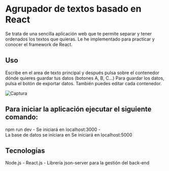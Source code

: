 # Agrupador de textos basado en React
Se trata de una sencilla aplicación web que te permite separar y tener ordenados los textos que quieras.
Le he implementado para practicar y conocer el framework de React.


## Uso
Escribe en el area de texto principal y después pulsa sobre el contenedor dónde quieres guardar tus datos (botones A, B, C...)
Para guardar los datos, pulsa el botón de exportar datos.
También puedes editar cada contenedor.


![Captura](https://user-images.githubusercontent.com/29982034/206532702-03936539-c699-45bb-8282-030097fdf2c9.png)


## Para iniciar la aplicación ejecutar el siguiente comando:
npm run dev -
Se iniciará en localhost:3000 -  
La base de datos se iniciara en Se iniciará en localhost:5000

## Tecnologías
Node.js -
React.js -
Librería json-server para la gestión del back-end
